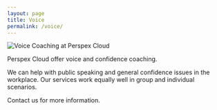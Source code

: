 ```yaml
---
layout: page
title: Voice
permalink: /voice/
---
```


![Voice Coaching at Perspex Cloud](../img/59082898-E004-41C2-9D93-627C210C793C.jpeg "Photoksar viewed from the West, Jammu and Kashmir, India")

Perspex Cloud offer voice and confidence coaching. 

We can help with public speaking and general confidence issues in the workplace.
Our services work equally well in group and individual scenarios.

Contact us for more information.
